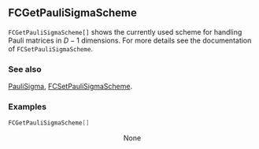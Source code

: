 ## FCGetPauliSigmaScheme

`FCGetPauliSigmaScheme[]` shows the currently used scheme for handling Pauli matrices in $D-1$ dimensions. For more details see the documentation of `FCSetPauliSigmaScheme`.

### See also

[PauliSigma](PauliSigma), [FCSetPauliSigmaScheme](FCSetPauliSigmaScheme).

### Examples

```mathematica
FCGetPauliSigmaScheme[]
```

$$\text{None}$$